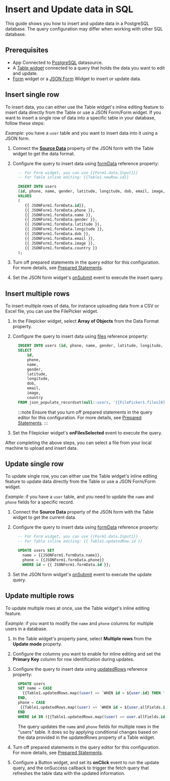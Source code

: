 # Insert and Update data in SQL

This guide shows you how to insert and update data in a PostgreSQL database. The query configuration may differ when working with other SQL database.


## Prerequisites

* App Connected to [PostgreSQL](/connect-data/reference/querying-postgres) datasource.
* A [Table widget](/reference/widgets/table) connected to a query that holds the data you want to edit and update.
* [Form](/reference/widgets/form) widget or a [JSON Form](/reference/widgets/json-form) Widget to insert or update data.


## Insert single row

 To insert data, you can either use the Table widget's inline editing feature to insert data directly from the Table or use a JSON Form/Form widget. If you want to insert a single row of data into a specific table in your database, follow these steps:

*Example*: you have a `user` table and you want to insert data into it using a JSON form.

1. Connect the [**Source Data**](/reference/widgets/json-form#source-data-json) property of the JSON form with the Table widget to get the data format.

2. Configure the query to insert data using [formData](/reference/widgets/json-form#formdata-object) reference property:

<dd>

```sql
-- For Form widget, you can use {{Form1.data.Input1}}
-- For Table inline editing: {{Table1.newRow.id}}

INSERT INTO users 
(id, phone, name, gender, latitude, longitude, dob, email, image, country) 
VALUES 
(
   {{ JSONForm1.formData.id}}, 
   {{ JSONForm1.formData.phone }}, 
   {{ JSONForm1.formData.name }}, 
   {{ JSONForm1.formData.gender }}, 
   {{ JSONForm1.formData.latitude }}, 
   {{ JSONForm1.formData.longitude }}, 
   {{ JSONForm1.formData.dob }}, 
   {{ JSONForm1.formData.email }}, 
   {{ JSONForm1.formData.image }}, 
   {{ JSONForm1.formData.country }}
);


```



</dd>

3. Turn off prepared statements in the query editor for this configuration. For more details, see [Prepared Statements](/connect-data/concepts/how-to-use-prepared-statements).




4. Set the JSON form widget's [onSubmit](/reference/widgets/json-form#onsubmit) event to execute the insert query.

## Insert multiple rows

To insert multiple rows of data, for instance uploading data from a CSV or Excel file, you can use the FilePicker widget.


1. In the Filepicker widget, select **Array of Objects** from the Data Format property. 

2. Configure the query to insert data using [files](/reference/widgets/filepicker#files-array) reference property:

<dd>


```sql
INSERT INTO users (id, phone, name, gender, latitude, longitude, dob, email, image, country)
SELECT
	id,
	phone, 
	name,
    gender, 
	latitude, 
	longitude,
    dob, 
    email, 
    image, 
    country
FROM json_populate_recordset(null::users, '{{FilePicker1.files[0].data}}');
```

:::note
Ensure that you turn off prepared statements in the query editor for this configuration. For more details, see [Prepared Statements](/connect-data/concepts/how-to-use-prepared-statements).
:::


</dd>

3. Set the Filepicker widget's **onFilesSelected** event to execute the query.



After completing the above steps, you can select a file from your local machine to upload and insert data.


## Update single row

To update single row, you can either use the Table widget's inline editing feature to update data directly from the Table or use a JSON Form/Form widget.

*Example*: if you have a `user` table, and you need to update the `name` and `phone` fields for a specific record.

1. Connect the **Source Data** property of the JSON form with the Table widget to get the current data.

2. Configure the query to insert data using [formData](/reference/widgets/json-form#formdata-object) reference property:

<dd>

```sql
-- For Form widget, you can use {{Form1.data.Input1}}
-- For Table inline editing: {{ Table1.updatedRow.id }}

UPDATE users SET 
  name = {{JSONForm1.formData.name}},
  phone = {{JSONForm1.formData.phone}}
  WHERE id = {{ JSONForm1.formData.id }};
```


</dd>

3. Set the JSON form widget's [onSubmit](/reference/widgets/json-form#onsubmit) event to execute the update query.

## Update multiple rows

To update multiple rows at once, use the Table widget's inline editing feature.

*Example*: if you want to modify the `name` and `phone` columns for multiple users in a database.

1. In the Table widget's property pane, select **Multiple rows** from the **Update mode** property. 

2. Configure the columns you want to enable for inline editing and set the **Primary Key** column for row identification during updates.

3. Configure the query to insert data using [updatedRows](/reference/widgets/table#updatedrows-arrayobject) reference property:

<dd>

```sql
UPDATE users
SET name = CASE
  {{Table1.updatedRows.map((user) => `WHEN id = ${user.id} THEN '${user.updatedFields.name}'`).join('\n')}}
END,
phone = CASE
 {{Table1.updatedRows.map((user) => `WHEN id = ${user.allFields.id} THEN '${user.updatedFields.phone}'`).join('\n')}}
END
WHERE id IN ({{Table1.updatedRows.map((user) => user.allFields.id).join(',')}});
```

The query updates the `name` and `phone` fields for multiple rows in the "users" table. It does so by applying conditional changes based on the data provided in the updatedRows property of a Table widget. 

</dd>

4. Turn off prepared statements in the query editor for this configuration. For more details, see [Prepared Statements](/connect-data/concepts/how-to-use-prepared-statements).



5. Configure a Button widget, and set its **onClick** event to run the update query, and the onSuccess callback to trigger the fetch query that refreshes the table data with the updated information.



